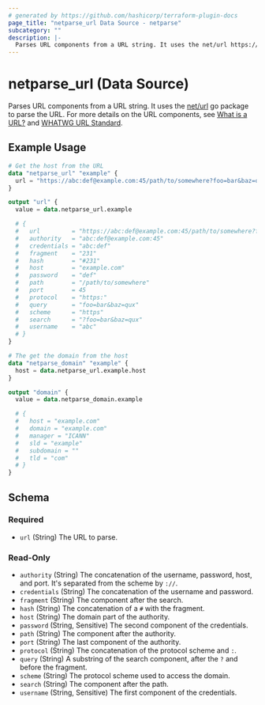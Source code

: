 ```yaml
---
# generated by https://github.com/hashicorp/terraform-plugin-docs
page_title: "netparse_url Data Source - netparse"
subcategory: ""
description: |-
  Parses URL components from a URL string. It uses the net/url https://pkg.go.dev/net/url go package to parse the URL. For more details on the URL components, see What is a URL? https://developer.mozilla.org/en-US/docs/Learn/Common_questions/What_is_a_URL and WHATWG URL Standard https://url.spec.whatwg.org/#api.
---
```


# netparse_url (Data Source)

Parses URL components from a URL string. It uses the [net/url](https://pkg.go.dev/net/url) go package to parse the URL. For more details on the URL components, see [What is a URL?](https://developer.mozilla.org/en-US/docs/Learn/Common_questions/What_is_a_URL) and [WHATWG URL Standard](https://url.spec.whatwg.org/#api).

## Example Usage

```terraform
# Get the host from the URL
data "netparse_url" "example" {
  url = "https://abc:def@example.com:45/path/to/somewhere?foo=bar&baz=qux#231"
}

output "url" {
  value = data.netparse_url.example

  # {
  #   url         = "https://abc:def@example.com:45/path/to/somewhere?foo=bar&baz=qux#231"
  #   authority   = "abc:def@example.com:45"
  #   credentials = "abc:def"
  #   fragment    = "231"
  #   hash        = "#231"
  #   host        = "example.com"
  #   password    = "def"
  #   path        = "/path/to/somewhere"
  #   port        = 45
  #   protocol    = "https:"
  #   query       = "foo=bar&baz=qux"
  #   scheme      = "https"
  #   search      = "?foo=bar&baz=qux"
  #   username    = "abc"
  # }
}

# The get the domain from the host
data "netparse_domain" "example" {
  host = data.netparse_url.example.host
}

output "domain" {
  value = data.netparse_domain.example

  # {
  #   host = "example.com"
  #   domain = "example.com"
  #   manager = "ICANN"
  #   sld = "example"
  #   subdomain = ""
  #   tld = "com"
  # }
}
```

<!-- schema generated by tfplugindocs -->
## Schema

### Required

- `url` (String) The URL to parse.

### Read-Only

- `authority` (String) The concatenation of the username, password, host, and port. It's separated from the scheme by `://`.
- `credentials` (String) The concatenation of the username and password.
- `fragment` (String) The component after the search.
- `hash` (String) The concatenation of a `#` with the fragment.
- `host` (String) The domain part of the authority.
- `password` (String, Sensitive) The second component of the credentials.
- `path` (String) The component after the authority.
- `port` (String) The last component of the authority.
- `protocol` (String) The concatenation of the protocol scheme and `:`.
- `query` (String) A substring of the search component, after the `?` and before the fragment.
- `scheme` (String) The protocol scheme used to access the domain.
- `search` (String) The component after the path.
- `username` (String, Sensitive) The first component of the credentials.
